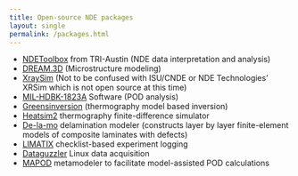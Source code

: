 ```yaml
---
title: Open-source NDE packages
layout: single
permalink: /packages.html
---
```


 * [NDEToolbox](http://ndetoolbox.com) from TRI-Austin (NDE data interpretation and analysis)
 * [DREAM.3D](http://dream3d.bluequartz.net) (Microstructure modeling)
 * [XraySim](http://xraysim.sourceforge.net) (Not to be confused with ISU/CNDE or NDE Technologies’ XRSim which is not open source at this time)
 * [MIL-HDBK-1823A](http://statisticalengineering.com/mh1823/) Software (POD analysis)
 * [Greensinversion](http://thermal.cnde.iastate.edu/greensinversion.xml) (thermography model based inversion)
 * [Heatsim2](http://thermal.cnde.iastate.edu/heatsim2.xml) thermography finite-difference simulator
 * [De-la-mo](http://thermal.cnde.iastate.edu/de-la-mo.xhtml) delamination modeler (constructs layer by layer finite-element models of composite laminates with defects) 
 * [LIMATIX](http://thermal.cnde.iastate.edu/limatix.xml) checklist-based experiment logging 
 * [Dataguzzler](http://thermal.cnde.iastate.edu/dataguzzler/) Linux data acquisition
 * [MAPOD](mapod.weebly.com) metamodeler to facilitate model-assisted POD calculations
 
 

